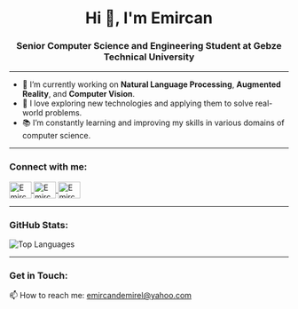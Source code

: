 <h1 align="center">Hi 👋, I'm Emircan</h1>
<h3 align="center">Senior Computer Science and Engineering Student at Gebze Technical University</h3>

---

- 🌱 I’m currently working on **Natural Language Processing**, **Augmented Reality**, and **Computer Vision**.
- 🚀 I love exploring new technologies and applying them to solve real-world problems.
- 📚 I’m constantly learning and improving my skills in various domains of computer science.

---

<h3 align="left">Connect with me:</h3>
<p align="left">
  <a href="https://linkedin.com/in/emircan-d-3301aa13a" target="blank">
    <img align="center" src="https://raw.githubusercontent.com/rahuldkjain/github-profile-readme-generator/master/src/images/icons/Social/linked-in-alt.svg" alt="Emircan Demirel on LinkedIn" height="30" width="40" />
  </a>
  <a href="https://stackoverflow.com/users/14615448" target="blank">
    <img align="center" src="https://raw.githubusercontent.com/rahuldkjain/github-profile-readme-generator/master/src/images/icons/Social/stack-overflow.svg" alt="Emircan on Stack Overflow" height="30" width="40" />
  </a>
  <a href="https://www.leetcode.com/emircanid" target="blank">
    <img align="center" src="https://raw.githubusercontent.com/rahuldkjain/github-profile-readme-generator/master/src/images/icons/Social/leet-code.svg" alt="Emircan on LeetCode" height="30" width="40" />
  </a>
</p>

---

<h3 align="left">GitHub Stats:</h3>
<p><img align="center" src="https://github-readme-stats.vercel.app/api/top-langs?username=emircand&theme=vue-dark&show_icons=true&locale=en&layout=compact" alt="Top Languages" /></p>

---

<h3 align="left">Get in Touch:</h3>
<p align="left">
  📫 How to reach me: <a href="mailto:emircandemirel@yahoo.com">emircandemirel@yahoo.com</a>
</p>
